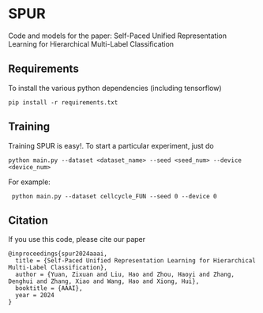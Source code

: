 # SPUR
Code and models for the paper: Self-Paced Unified Representation Learning for Hierarchical Multi-Label Classification


## Requirements
To install the various python dependencies (including tensorflow)
```
pip install -r requirements.txt
```

## Training
Training SPUR is easy!. To start a particular experiment, just do
```
python main.py --dataset <dataset_name> --seed <seed_num> --device <device_num>
```
For example:
```
 python main.py --dataset cellcycle_FUN --seed 0 --device 0
```


## Citation
If you use this code, please cite our paper
```
@inproceedings{spur2024aaai,
  title = {Self-Paced Unified Representation Learning for Hierarchical Multi-Label Classification},
  author = {Yuan, Zixuan and Liu, Hao and Zhou, Haoyi and Zhang, Denghui and Zhang, Xiao and Wang, Hao and Xiong, Hui},
  booktitle = {AAAI},
  year = 2024
}
```
